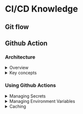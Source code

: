# CI/CD Knowledge

## Git flow
## Github Action
### Architecture

<details>
  <summary>Overview</summary>
  <br/>
  
  ![github_action_architecture](images/github_architecture.png)
  
</details>

<details>
  <summary>Key concepts</summary>
  <br/>

  + **Workflow:** A workflow is a configurable automated process that consists of one or more jobs.
  + **Events:** Events are specific activities in a repository that trigger workflows.
  + **Step:** Steps are individual tasks within a job. They can run commands or actions (reusable extensions).
  + **Actions:** Actions are reusable units of code that perform specific tasks. They can be used within steps to simplify workflows.
  + **Jobs:** A job is a set of steps that run as part of your workflow. Recall that a step can run a task, a command, or an action.
  + **Runner:** A runner is a machine, either hosted by GitHub or self-hosted, that executes the jobs in a workflow.
  
</details>

### Using Github Actions

<details>
  <summary>Managing Secrets</summary>
  <br/>
  
  **Manage:**
  
  1. Go to your repository on GitHub.
  2. Click on the **Settings** tab.
  3. In the left sidebar, click on **Secrets and variables > Actions**.
  4. Click on **New repository secret**.
  5. Add a name for your secret and its value, then click Add secret.

  **Use:**

  To use a secret in your workflow, reference it in your YAML file like this:
  ```
  jobs:
  build:
    runs-on: ubuntu-latest
    steps:
    - name: Checkout code
      uses: actions/checkout@v2

    - name: Use secret
      run: echo ${{ secrets.MY_SECRET }}
  ```

  _Note:_ Always use secrets for sensitive information like API keys, tokens, and passwords.
</details>

<details>
  <summary>Managing Environment Variables</summary>
  <br/>

  **Environment-Specific Variables:** Navigate to **Settings > Environments**, create an environment.
  **Environment Variables in Workflow:** You can define environment variables directly in your workflow file.

  ```
  jobs:
    build:
      runs-on: ubuntu-latest
      env:
        MY_VARIABLE: 'value'
      steps:
      - name: Checkout code
        uses: actions/checkout@v2
  
      - name: Use environment variable
        run: echo $MY_VARIABLE
  ```
</details>
<details>
  <summary>Caching</summary>
  <br/>

  Caching in GitHub Actions is a mechanism that allows you to store and reuse files or data between workflow runs.

  1. **Cache Creation:** During a workflow run, you can create a cache by specifying a unique key. This key is used to identify the cache.
  2. **Cache Storage:** The cache is stored on GitHub’s servers.
  3. **Cache Restoration:** In subsequent workflow runs, the cache can be restored using the same key, allowing you to reuse the stored data.

  ```
  name: Java CI

  on: [push, pull_request]
  
  jobs:
    build:
      runs-on: ubuntu-latest
  
      - name: Cache Maven dependencies
        uses: actions/cache@v3
        with:
          path: ~/.m2/repository
          key: ${{ runner.os }}-maven-${{ hashFiles('**/pom.xml') }}
          restore-keys: |
            ${{ runner.os }}-maven-
  ```
  _The actions/cache@v3 action caches the Maven dependencies located in the ~/.m2/repository directory._

</details>
